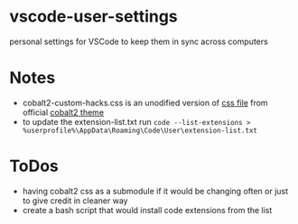 # vscode-user-settings
personal settings for VSCode to keep them in sync across computers

# Notes
- cobalt2-custom-hacks.css is an unodified version of [css file](https://github.com/wesbos/cobalt2-vscode/blob/master/cobalt2-custom-hacks.css) from official [cobalt2 theme](https://github.com/wesbos/cobalt2)
- to update the extension-list.txt run `code --list-extensions > %userprofile%\AppData\Roaming\Code\User\extension-list.txt`

# ToDos
- having cobalt2 css as a submodule if it would be changing often or just to give credit in cleaner way
- create a bash script that would install code extensions from the list
